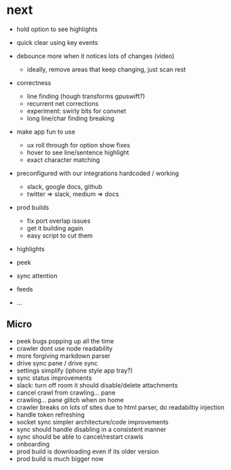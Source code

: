 # next

* hold option to see highlights
* quick clear using key events
* debounce more when it notices lots of changes (video)

  * ideally, remove areas that keep changing, just scan rest

* correctness

  * line finding (hough transforms gpuswift?)
  * recurrent net corrections
  * experiment: swirly bits for convnet
  * long line/char finding breaking

* make app fun to use
  * ux roll through for option show fixes
  * hover to see line/sentence highlight
  * exact character matching
* preconfigured with our integrations hardcoded / working
  * slack, google docs, github
  * twitter => slack, medium => docs
* prod builds
  * fix port overlap issues
  * get it building again
  * easy script to cut them
* highlights
* peek
* sync attention
* feeds
* ...

## Micro

* peek bugs popping up all the time
* crawler dont use node readability
* more forgiving markdown parser
* drive sync pane / drive sync
* settings simplify (iphone style app tray?)
* sync status improvements
* slack: turn off room it should disable/delete attachments
* cancel crawl from crawling... pane
* crawling... pane glitch when on home
* crawler breaks on lots of sites due to html parser, do readabiltiy injection
* handle token refreshing
* socket sync simpler architecture/code improvements
* sync should handle disabling in a consistent manner
* sync should be able to cancel/restart crawls
* onboarding
* prod build is downloading even if its older version
* prod build is much bigger now
